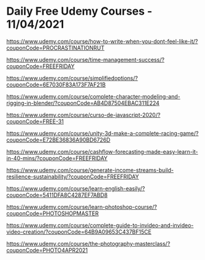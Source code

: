 # Daily Free Udemy Courses - 11/04/2021

https://www.udemy.com/course/how-to-write-when-you-dont-feel-like-it/?couponCode=PROCRASTINATIONRUT
https://www.udemy.com/course/time-management-success/?couponCode=FREEFRIDAY
https://www.udemy.com/course/simplifiedoptions/?couponCode=6E7030F83A173F7AF21B
https://www.udemy.com/course/complete-character-modeling-and-rigging-in-blender/?couponCode=AB4D87504EBAC311E224
https://www.udemy.com/course/curso-de-javascript-2020/?couponCode=FREE-31
https://www.udemy.com/course/unity-3d-make-a-complete-racing-game/?couponCode=E72BE36836A90BD6726D
https://www.udemy.com/course/cashflow-forecasting-made-easy-learn-it-in-40-mins/?couponCode=FREEFRIDAY
https://www.udemy.com/course/generate-income-streams-build-resilience-sustainability/?couponCode=FREEFRIDAY
https://www.udemy.com/course/learn-english-easily/?couponCode=5411DFA8C4287EF7ABD8
https://www.udemy.com/course/learn-photoshop-course/?couponCode=PHOTOSHOPMASTER
https://www.udemy.com/course/complete-guide-to-invideo-and-invideo-video-creation/?couponCode=64B9A09653C437BF15CE
https://www.udemy.com/course/the-photography-masterclass/?couponCode=PHOTO4APR2021
